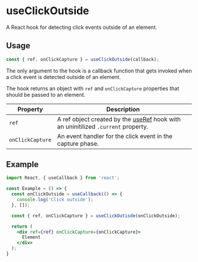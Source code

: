 # useClickOutside

A React hook for detecting click events outside of an element.


## Usage

```jsx
const { ref, onClickCapture } = useClickOutside(callback);
```

The only argument to the hook is a callback function that gets invoked when a click event is detected outside of an element.

The hook returns an object with `ref` and `onClickCapture` properties that should be passed to an element.

Property         | Description
---------------- | ------------
`ref`            | A ref object created by the [useRef](https://reactjs.org/docs/hooks-reference.html#useref) hook with an uninitilized `.current` property.
`onClickCapture` | An event handler for the click event in the capture phase.


## Example

```jsx
import React, { useCallback } from 'react';

const Example = () => {
  const onClickOutside = useCallback(() => {
    console.log('Click outside');
  }, []);

  const { ref, onClickCapture } = useClickOutisde(onClickOutside);

  return (
    <div ref={ref} onClickCapture={onClickCapture}>
      Element
    </div>
  );
}
```
